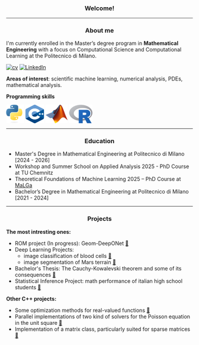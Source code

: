 <div align="center">

### Welcome!

<hr style="height:0.5px;border:none;background-color:#333;" />

### About me

</div>

I'm currently enrolled in the Master’s degree program in __Mathematical Engineering__ with a focus on Computational Science and Computational Learning at the Politecnico di Milano. 

[![cv](https://img.shields.io/badge/CV-📝_read-blue)](https://github.com/alessandropedone/cv/blob/main/cv.pdf)
[![LinkedIn](https://img.shields.io/badge/LinkedIn-👥_connect-blue?logo=linkedin)](https://www.linkedin.com/in/alessandro-pedone-58288a368/)

__Areas of interest__: scientific machine learning, numerical analysis, PDEs, mathematical analysis.

__Programming skills__ 

<span style="white-space: nowrap;">
  <img src="./img/ptyhon.png" alt="Python Logo" width="48" height="50" style="vertical-align: middle;"/>
  <img src="./img/c++.svg" alt="C++ Logo" width="50" height="50" style="vertical-align: middle;"/>
  <img src="./img/matlab.png" alt="MATLAB Logo" width="60" height="50" style="vertical-align: middle;"/>
  <img src="./img/r.png" alt="R Logo" width="63" height="50" style="vertical-align: middle;"/>
  </span>

---

<div align="center">

### Education 

</div>

- Master's Degree in Mathematical Engineering at Politecnico di Milano [2024 - 2026]
- Workshop and Summer School on Applied Analysis 2025 - PhD Course at TU Chemnitz
- Theoretical Foundations of Machine Learning 2025 – PhD Course at [MaLGa](https://malga.unige.it/) 
- Bachelor’s Degree in Mathematical Engineering at Politecnico di Milano [2021 - 2024]

---

<div align="center">

### Projects 

</div>


__The most intresting ones:__
- ROM project (In progress): Geom-DeepONet [🔗](https://github.com/alessandropedone/coupling-DL-ROM)
- Deep Learning Projects: 
  - image classification of blood cells [🔗](https://github.com/alessandropedone/anndl-hw1) 
  - image segmentation of Mars terrain [🔗](https://github.com/alessandropedone/anndl-hw2)
- Bachelor's Thesis: The Cauchy-Kowalevski theorem and some of its consequences [🔗](https://github.com/alessandropedone/cauchy-kowalevski-theorem)
- Statistical Inference Project: math performance of italian high school students [🔗](https://github.com/alessandropedone/statistical-inference-project)

__Other C++ projects:__
- Some optimization methods for real-valued functions [🔗](https://github.com/alessandropedone/real-function-optimization) 
- Parallel implementations of two kind of solvers for the Poisson equation in the unit square  [🔗](https://github.com/alessandropedone/laplacian-unit-square) 
- Implementation of a matrix class, particularly suited for sparse matrices [🔗](https://github.com/alessandropedone/sparse-matrix)
